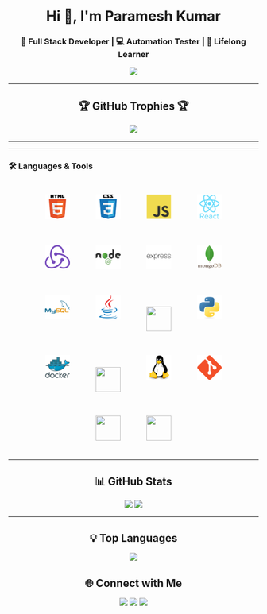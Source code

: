<!-- Profile Header -->
<h1 align="center">Hi 👋, I'm Paramesh Kumar</h1>
<h3 align="center">🚀 Full Stack Developer | 💻 Automation Tester | 🎯 Lifelong Learner</h3>

<!-- Typing Animation -->
<p align="center">
  <img src="https://readme-typing-svg.herokuapp.com?size=24&center=true&vCenter=true&width=600&lines=Full+Stack+Developer;Automation+Tester+with+Selenium;MERN+Stack+Developer;Java+Full+Stack+Developer;Always+Learning+New+Things!" />
</p>

---

<!-- GitHub Trophies -->
<h2 align="center">🏆 GitHub Trophies 🏆</h2>
<p align="center"> 
  <img src="https://github-profile-trophy.vercel.app/?username=Paramesh-Kumar-2004&title=Commit,Repositories,Experience,Followers&theme=monokai&no-frame=true&no-bg=true&margin-w=20&margin-h=15&column=4" />
</p>

---

---

### 🛠️ Languages & Tools

<p align="center">
  <img src="https://raw.githubusercontent.com/devicons/devicon/master/icons/html5/html5-original-wordmark.svg" width="50" height="50" style="margin: 24px;"/>
  <img src="https://raw.githubusercontent.com/devicons/devicon/master/icons/css3/css3-original-wordmark.svg" width="50" height="50" style="margin: 24px;"/>
  <img src="https://raw.githubusercontent.com/devicons/devicon/master/icons/javascript/javascript-original.svg" width="50" height="50" style="margin: 24px;"/>
  <img src="https://raw.githubusercontent.com/devicons/devicon/master/icons/react/react-original-wordmark.svg" width="50" height="50" style="margin: 24px;"/>
  <img src="https://raw.githubusercontent.com/devicons/devicon/master/icons/redux/redux-original.svg" width="50" height="50" style="margin: 24px;"/>
  <img src="https://raw.githubusercontent.com/devicons/devicon/master/icons/nodejs/nodejs-original-wordmark.svg" width="50" height="50" style="margin: 24px;"/>
  <img src="https://raw.githubusercontent.com/devicons/devicon/master/icons/express/express-original-wordmark.svg" width="50" height="50" style="margin: 24px;"/>
  <img src="https://raw.githubusercontent.com/devicons/devicon/master/icons/mongodb/mongodb-original-wordmark.svg" width="50" height="50" style="margin: 24px;"/>
  <img src="https://raw.githubusercontent.com/devicons/devicon/master/icons/mysql/mysql-original-wordmark.svg" width="50" height="50" style="margin: 24px;"/>
  <img src="https://raw.githubusercontent.com/devicons/devicon/master/icons/java/java-original.svg" width="50" height="50" style="margin: 24px;"/>
  <img src="https://www.vectorlogo.zone/logos/springio/springio-icon.svg" width="50" height="50" style="margin: 24px;"/>
  <img src="https://raw.githubusercontent.com/devicons/devicon/master/icons/python/python-original.svg" width="50" height="50" style="margin: 24px;"/>
  <img src="https://raw.githubusercontent.com/devicons/devicon/master/icons/docker/docker-original-wordmark.svg" width="50" height="50" style="margin: 24px;"/>
  <img src="https://www.vectorlogo.zone/logos/getpostman/getpostman-icon.svg" width="50" height="50" style="margin: 24px;"/>
  <img src="https://raw.githubusercontent.com/devicons/devicon/master/icons/linux/linux-original.svg" width="50" height="50" style="margin: 24px;"/>
  <img src="https://raw.githubusercontent.com/devicons/devicon/master/icons/git/git-original.svg" width="50" height="50" style="margin: 24px;"/>
  <img src="https://raw.githubusercontent.com/detain/svg-logos/780f25886640cef088af994181646db2f6b1a3f8/svg/selenium-logo.svg" width="50" height="50" style="margin: 24px;"/>
  <img src="https://www.vectorlogo.zone/logos/tailwindcss/tailwindcss-icon.svg" width="50" height="50" style="margin: 24px;"/>
</p>

---

<!-- GitHub Stats -->
<h2 align="center">📊 GitHub Stats</h2>
<p align="center">
  <img src="https://github-readme-stats.vercel.app/api?username=Paramesh-Kumar-2004&show_icons=true&theme=dark&hide_border=true" height="150"/>
  <img src="https://github-readme-streak-stats.herokuapp.com/?user=Paramesh-Kumar-2004&theme=dark&hide_border=true" height="150"/>
</p>

---

<!-- Top Languages -->
<h2 align="center">💡 Top Languages</h2>
<p align="center">
  <img src="https://github-readme-stats.vercel.app/api/top-langs/?username=Paramesh-Kumar-2004&layout=compact&hide_border=true" height="150"/>
</p>

<!-- Social Links -->
<h2 align="center">🌐 Connect with Me</h2>
<p align="center">
  <a href="https://linkedin.com/in/your-linkedin" target="_blank"><img src="https://img.shields.io/badge/-LinkedIn-blue?logo=linkedin&style=for-the-badge" /></a>
  <a href="https://github.com/Paramesh-Kumar-2004" target="_blank"><img src="https://img.shields.io/badge/-GitHub-black?logo=github&style=for-the-badge" /></a>
  <a href="mailto:yourmail@gmail.com" target="_blank"><img src="https://img.shields.io/badge/-Gmail-red?logo=gmail&style=for-the-badge" /></a>
</p>
